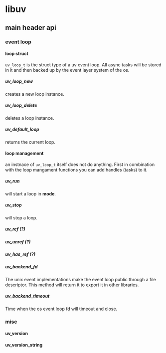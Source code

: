 # libuv

## main header api

### event loop
#### loop struct
`uv_loop_t` is the struct type of a uv event loop. All async tasks
will be stored in it and then backed up by the event layer system of the os.

##### uv_loop_new
creates a new loop instance.

##### uv_loop_delete
deletes a loop instance.

##### uv_default_loop
returns the current loop.

#### loop management
an instnace of `uv_loop_t` itself does not do anything. First in combination with
the loop mangament functions you can add handles (tasks) to it.

##### uv_run
will start a loop in **mode**.

##### uv_stop
will stop a loop.

##### uv_ref (?)
##### uv_unref (?)
##### uv_has_ref (?)

##### uv_backend_fd
The unix event implementations make the event loop public through a file descriptor.
This method will return it to export it in other libraries.

##### uv_backend_timeout
Time when the os event loop fd will timeout and close.

### misc
#### uv_version
#### uv_version_string
